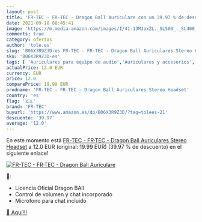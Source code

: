 ```yaml
---
layout: post
title: 'FR-TEC - FR·TEC - Dragon Ball Auriculare con un 39.97 % de descuento'
date: 2021-09-10 08:45:41
image: 'https://m.media-amazon.com/images/I/41-13MJoxZL._SL500_._SL400_.jpg'
comments: true
category: ofertas
author: 'tole.es'
slug: 'B06X3R9Z3D-es FR-TEC - FR·TEC - Dragon Ball Auriculares Stereo Headset'
sku: 'B06X3R9Z3D-es'
tags: [ 'Auriculares para equipo de audio','Auriculares y accesorios','Electrónica','auriculares','fr-tec', ]
actualPrice: 12.0 EUR
currency: EUR
price: 12.0
comparePrice: 19.99 EUR
prodname: 'FR-TEC - FR·TEC - Dragon Ball Auriculares Stereo Headset'
country: 'es'
flag: '🇪🇸'
brand: 'FR-TEC'
buyurl: 'https://www.amazon.es/dp/B06X3R9Z3D/?tag=tolees-21'
descuento: '39.97'
average: '12.0'
---
```


En este momento está [FR-TEC - FR·TEC - Dragon Ball Auriculares Stereo Headset](https://www.amazon.es/dp/B06X3R9Z3D/?tag=tolees-21) a 12.0 EUR (original: 19.99 EUR) (39.97 %  de descuento) en el siguiente enlace!

[![FR-TEC - FR·TEC - Dragon Ball Auriculare](https://m.media-amazon.com/images/I/41-13MJoxZL._SL500_._SL400_.jpg)](https://www.amazon.es/dp/B06X3R9Z3D/?tag=tolees-21)

🔎:

- Licencia Oficial Dragon BAll
- Control de volumen y chat incorporado
- Micrófono para chat incluido

[🛒 Aquí!!!](https://www.amazon.es/dp/B06X3R9Z3D/?tag=tolees-21)
